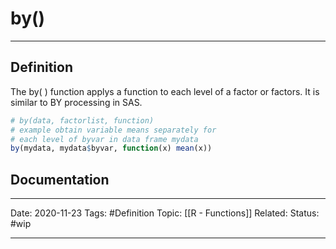 # by()

---
## Definition
The by( ) function applys a function to each level of a factor or factors. It is similar to BY processing in SAS.

```R
# by(data, factorlist, function)
# example obtain variable means separately for
# each level of byvar in data frame mydata
by(mydata, mydata$byvar, function(x) mean(x))
```

## Documentation
<!-- Link to wiki or youtube video-->


---
Date: 2020-11-23
Tags: #Definition
Topic: [[R - Functions]]
Related:
Status: #wip

---